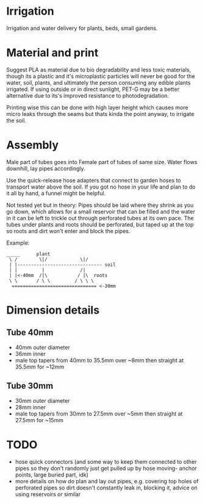 # Irrigation

Irrigation and water delivery for plants, beds, small gardens.

# Material and print 

Suggest PLA as material due to bio degradability and less toxic materials, though its a plastic and it's microplastic particles will never be good for the water, soil, plants, and ultimately the person consuming any edible plants irrigated.
If using outside or in direct sunlight, PET-G may be a better alternative due to its's improved resistance to photodegradation.

Printing wise this can be done with high layer height which causes more micro leaks through the seams but thats kinda the point anyway, to irrigate the soil.

# Assembly

Male part of tubes goes into Female part of tubes of same size.
Water flows downhill, lay pipes accordingly.

Use the quick-release hose adapters that connect to garden hoses to transport water above the soil. 
If you got no hose in your life and plan to do it all by hand, a funnel might be helpful.

Not tested yet but in theory: 
Pipes should be laid where they shrink as you go down, which allows for a small reservoir that can be filled and the water in it can be left to trickle out through perforated tubes at its own pace.
The tubes under plants and roots should be perforated, but taped up at the top so roots and dirt won't enter and block the pipes.

Example:
```
_____      plant
 \ /        \|/            \|/
 | |------------------------------- soil
 | |         |             /|   
 | |<-40mm  /|\           / |\  roots
 \ \       / \ \         / \ \ \ 
  =============================== <-30mm
```

# Dimension details

## Tube 40mm
- 40mm outer diameter
- 36mm inner
- male top tapers from 40mm to 35.5mm over ~8mm then straight at 35.5mm for ~12mm 

## Tube 30mm
- 30mm outer diameter
- 28mm inner
- male top tapers from 30mm to 27.5mm over ~5mm then straight at 27.5mm for ~15mm 

# TODO
- hose quick connectors (and some way to keep them connected to other pipes so they don't randomly just get pulled up by hose moving- anchor points, large buried part, idk)
- more details on how do plan and lay out pipes, e.g. covering top holes of perforated pipes so dirt doesn't constantly leak in, blocking it, advice on using reservoirs or similar